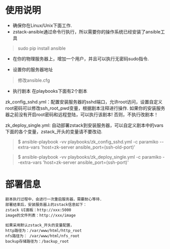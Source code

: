 # 使用说明

- 确保你在Linux/Unix下面工作.
- zstack-ansible通过命令行执行，所以需要你的操作系统已经安装了ansible工具
> sudo pip install ansible

- 在你的物理服务器上，增加一个用户，并且可以执行无密码sudo指令.

- 设置你的服务器地址
> 修改ansible.cfg


- 执行剧本
在playbooks下面有2个剧本

zk_config_sshd.yml：配置安装服务器的sshd端口，允许root访问，设置自定义root密码可以修改ssh_root_pwd变量，根据剧本注释进行操作. 如果你的安装服务器之前没有开启root密码和远程登陆，可以执行该剧本! 否则，不执行改剧本！

zk_deploy_single.yml: 自动部署zstack到安装服务器，可以自定义剧本中的vars下面的各个变量，zstack_开头的变量请不要改动.


> $ ansible-playbook -vv playbooks/zk_config_sshd.yml -c paramiko --extra-vars 'host=zk-server ansible_port=(ssh-old-port)'

> $ ansible-playbook -vv playbooks/zk_deploy_single.yml -c paramiko  --extra-vars 'host=zk-server ansible_port=(ssh-port)'


# 部署信息
```
剧本执行过程中，会进行一次重启服务器，需要耐心等待.
部署结束后，安装服务器上的zstack信息如下：
zstack UI面板：http://xxx:5000
image的文件列表：http://xxx/image

如果采用默认zstack_开头的变量配置，
http路径为：/var/www/html/http_root
nfs路径为： /var/www/html/nfs_root
backup存储路径为：/backup_root
```
